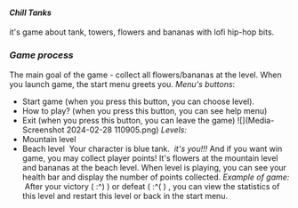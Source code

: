 #### *Chill Tanks*
it's game about tank, towers, flowers and bananas with lofi hip-hop bits.
### *Game process*
The main goal of the game - collect all flowers/bananas at the level. 
When you launch game, the start menu greets you.
*Menu's buttons*:   
- Start game (when you press this button, you can choose level).
- How to play? (when you press this button, you can see help menu)
- Exit (when you press this button, you can leave the game)
![](Media-Screenshot 2024-02-28 110905.png)
*Levels:*
- Mountain level
- Beach level
![]()
Your character is blue tank.
![]()
*it's you!!!*
And if you want win game, you may collect player points! It's flowers at the mountain level and bananas at the beach level. When level is playing, you can see your health bar and display the number of points collected. 
*Example of game:*
![]()
After your victory ( :^) ) or defeat ( :^( ) , you can view the statistics of this level and restart this level or back in the start menu.
![]()
